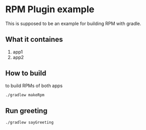 # RPM Plugin example

This is supposed to be an example for building RPM with gradle.


## What it containes
1. app1
1. app2

## How to build

to build RPMs of both apps

```bash
./gradlew makeRpm
```

## Run greeting

```bash
./gradlew sayGreeting
```
